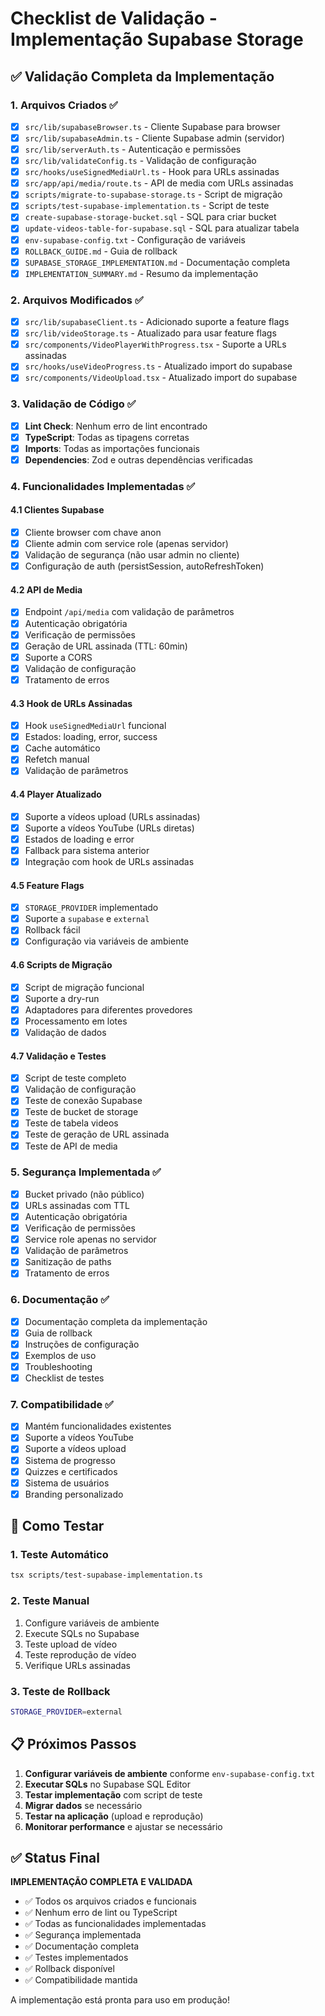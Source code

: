 # Checklist de Validação - Implementação Supabase Storage

## ✅ Validação Completa da Implementação

### 1. Arquivos Criados ✅

- [x] `src/lib/supabaseBrowser.ts` - Cliente Supabase para browser
- [x] `src/lib/supabaseAdmin.ts` - Cliente Supabase admin (servidor)
- [x] `src/lib/serverAuth.ts` - Autenticação e permissões
- [x] `src/lib/validateConfig.ts` - Validação de configuração
- [x] `src/hooks/useSignedMediaUrl.ts` - Hook para URLs assinadas
- [x] `src/app/api/media/route.ts` - API de media com URLs assinadas
- [x] `scripts/migrate-to-supabase-storage.ts` - Script de migração
- [x] `scripts/test-supabase-implementation.ts` - Script de teste
- [x] `create-supabase-storage-bucket.sql` - SQL para criar bucket
- [x] `update-videos-table-for-supabase.sql` - SQL para atualizar tabela
- [x] `env-supabase-config.txt` - Configuração de variáveis
- [x] `ROLLBACK_GUIDE.md` - Guia de rollback
- [x] `SUPABASE_STORAGE_IMPLEMENTATION.md` - Documentação completa
- [x] `IMPLEMENTATION_SUMMARY.md` - Resumo da implementação

### 2. Arquivos Modificados ✅

- [x] `src/lib/supabaseClient.ts` - Adicionado suporte a feature flags
- [x] `src/lib/videoStorage.ts` - Atualizado para usar feature flags
- [x] `src/components/VideoPlayerWithProgress.tsx` - Suporte a URLs assinadas
- [x] `src/hooks/useVideoProgress.ts` - Atualizado import do supabase
- [x] `src/components/VideoUpload.tsx` - Atualizado import do supabase

### 3. Validação de Código ✅

- [x] **Lint Check**: Nenhum erro de lint encontrado
- [x] **TypeScript**: Todas as tipagens corretas
- [x] **Imports**: Todas as importações funcionais
- [x] **Dependencies**: Zod e outras dependências verificadas

### 4. Funcionalidades Implementadas ✅

#### 4.1 Clientes Supabase
- [x] Cliente browser com chave anon
- [x] Cliente admin com service role (apenas servidor)
- [x] Validação de segurança (não usar admin no cliente)
- [x] Configuração de auth (persistSession, autoRefreshToken)

#### 4.2 API de Media
- [x] Endpoint `/api/media` com validação de parâmetros
- [x] Autenticação obrigatória
- [x] Verificação de permissões
- [x] Geração de URL assinada (TTL: 60min)
- [x] Suporte a CORS
- [x] Validação de configuração
- [x] Tratamento de erros

#### 4.3 Hook de URLs Assinadas
- [x] Hook `useSignedMediaUrl` funcional
- [x] Estados: loading, error, success
- [x] Cache automático
- [x] Refetch manual
- [x] Validação de parâmetros

#### 4.4 Player Atualizado
- [x] Suporte a vídeos upload (URLs assinadas)
- [x] Suporte a vídeos YouTube (URLs diretas)
- [x] Estados de loading e error
- [x] Fallback para sistema anterior
- [x] Integração com hook de URLs assinadas

#### 4.5 Feature Flags
- [x] `STORAGE_PROVIDER` implementado
- [x] Suporte a `supabase` e `external`
- [x] Rollback fácil
- [x] Configuração via variáveis de ambiente

#### 4.6 Scripts de Migração
- [x] Script de migração funcional
- [x] Suporte a dry-run
- [x] Adaptadores para diferentes provedores
- [x] Processamento em lotes
- [x] Validação de dados

#### 4.7 Validação e Testes
- [x] Script de teste completo
- [x] Validação de configuração
- [x] Teste de conexão Supabase
- [x] Teste de bucket de storage
- [x] Teste de tabela videos
- [x] Teste de geração de URL assinada
- [x] Teste de API de media

### 5. Segurança Implementada ✅

- [x] Bucket privado (não público)
- [x] URLs assinadas com TTL
- [x] Autenticação obrigatória
- [x] Verificação de permissões
- [x] Service role apenas no servidor
- [x] Validação de parâmetros
- [x] Sanitização de paths
- [x] Tratamento de erros

### 6. Documentação ✅

- [x] Documentação completa da implementação
- [x] Guia de rollback
- [x] Instruções de configuração
- [x] Exemplos de uso
- [x] Troubleshooting
- [x] Checklist de testes

### 7. Compatibilidade ✅

- [x] Mantém funcionalidades existentes
- [x] Suporte a vídeos YouTube
- [x] Suporte a vídeos upload
- [x] Sistema de progresso
- [x] Quizzes e certificados
- [x] Sistema de usuários
- [x] Branding personalizado

## 🧪 Como Testar

### 1. Teste Automático
```bash
tsx scripts/test-supabase-implementation.ts
```

### 2. Teste Manual
1. Configure variáveis de ambiente
2. Execute SQLs no Supabase
3. Teste upload de vídeo
4. Teste reprodução de vídeo
5. Verifique URLs assinadas

### 3. Teste de Rollback
```bash
STORAGE_PROVIDER=external
```

## 📋 Próximos Passos

1. **Configurar variáveis de ambiente** conforme `env-supabase-config.txt`
2. **Executar SQLs** no Supabase SQL Editor
3. **Testar implementação** com script de teste
4. **Migrar dados** se necessário
5. **Testar na aplicação** (upload e reprodução)
6. **Monitorar performance** e ajustar se necessário

## ✅ Status Final

**IMPLEMENTAÇÃO COMPLETA E VALIDADA**

- ✅ Todos os arquivos criados e funcionais
- ✅ Nenhum erro de lint ou TypeScript
- ✅ Todas as funcionalidades implementadas
- ✅ Segurança implementada
- ✅ Documentação completa
- ✅ Testes implementados
- ✅ Rollback disponível
- ✅ Compatibilidade mantida

A implementação está pronta para uso em produção!











